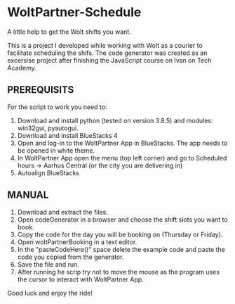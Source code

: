 # WoltPartner-Schedule
A little help to get the Wolt shifts you want.

This is a project I developed while working with Wolt as a courier to facilitate scheduling the shifs.
The code generator was created as an excersise project after finishing the JavaScript course on Ivan on Tech Academy.

<h2>PREREQUISITS</h2>

For the script to work you need to:
  1. Download and install python (tested on version 3.8.5) and modules: win32gui, pyautogui.
  2. Download and install BlueStacks 4
  3. Open and log-in to the WoltPartner App in BlueStacks. The app needs to be opened in white theme.
  4. In WoltPartner App open the menu (top left corner) and go to Scheduled hours -> Aarhus Central (or the city you are delivering in)
  5. Autoalign BlueStacks
  
  
<h2>MANUAL</h2>

  1. Download and extract the files.
  2. Open codeGenerator in a browser and choose the shift slots you want to book.
  3. Copy the code for the day you will be booking on (Thursday or Friday).
  4. Open woltPartnerBooking in a text editor.
  5. In the "pasteCodeHere()" space delete the example code and paste the code you copied from the generator.
  6. Save the file and run.
  7. After running he scrip try not to move the mouse as the program uses the cursor to interact with WoltPartner App.
  
  
  Good luck and enjoy the ride!

